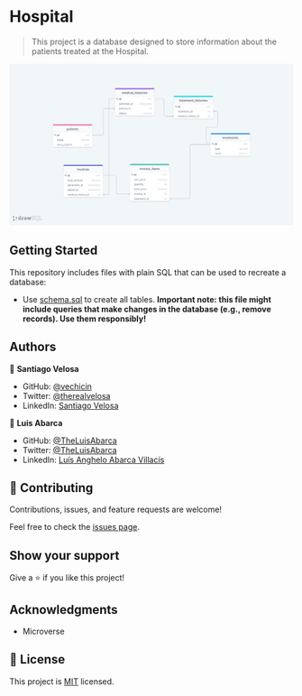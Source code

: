 # Hospital

> This project is a database designed to store information about the patients treated at the Hospital.

![screenshot](schema-diagram.png)


## Getting Started

This repository includes files with plain SQL that can be used to recreate a database:

- Use [schema.sql](./schema.sql) to create all tables.
 **Important note: this file might include queries that make changes in the database (e.g., remove records). Use them responsibly!**


## Authors

👤 **Santiago Velosa**

- GitHub: [@vechicin](https://github.com/vechicin)
- Twitter: [@therealvelosa](https://twitter.com/therealvelosa)
- LinkedIn: [Santiago Velosa](https://www.linkedin.com/in/santiago-velosa-arias/)

👤 **Luis Abarca**

- GitHub: [@TheLuisAbarca](https://github.com/theLuisAbarca/)
- Twitter: [@TheLuisAbarca](https://twitter.com/TheLuisAbarca)
- LinkedIn: [Luís Anghelo Abarca Villacís](https://www.linkedin.com/in/techadvisor-luis-abarca/)


## 🤝 Contributing

Contributions, issues, and feature requests are welcome!

Feel free to check the [issues page](../../issues/).

## Show your support

Give a ⭐️ if you like this project!

## Acknowledgments

- Microverse

## 📝 License

This project is [MIT](./MIT.md) licensed.
